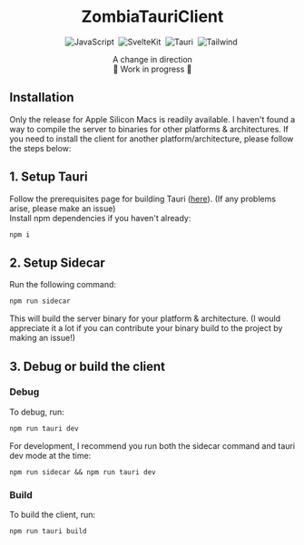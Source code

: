 <h1 align="center">ZombiaTauriClient</h1>

<div align="center">

![JavaScript](https://img.shields.io/badge/-JavaScript-05122A?style=flat&logo=javascript)&nbsp;
![SvelteKit](https://img.shields.io/badge/-SvelteKit-05122A?style=flat&logo=svelte)&nbsp;
![Tauri](https://img.shields.io/badge/-Tauri-05122A?style=flat&logo=tauri)&nbsp;
![Tailwind](https://img.shields.io/badge/-Tailwind-05122A?style=flat&logo=tailwindcss)&nbsp;

A change in direction <br />
🚧 Work in progress 🚧
</div>

## Installation
Only the release for Apple Silicon Macs is readily available. I haven't found a way to compile the server to binaries for other platforms & architectures. If you need to install the client for another platform/architecture, please follow the steps below:
<!-- Go to releases for the installers! Note that your browser might flag the download. For Windows, that is because it is a unsigned .exe file.  -->

## 1. Setup Tauri
Follow the prerequisites page for building Tauri ([here](https://v2.tauri.app/start/prerequisites/)).
(If any problems arise, please make an issue) <br>
Install npm dependencies if you haven't already:
```sh
npm i
```

## 2. Setup Sidecar
Run the following command:
```sh
npm run sidecar
```
This will build the server binary for your platform & architecture. (I would appreciate it a lot if you can contribute your binary build to the project by making an issue!)

## 3. Debug or build the client
### Debug
To debug, run:
```sh
npm run tauri dev
```
For development, I recommend you run both the sidecar command and tauri dev mode at the time:
```
npm run sidecar && npm run tauri dev
```

### Build
To build the client, run:
```sh
npm run tauri build
```

